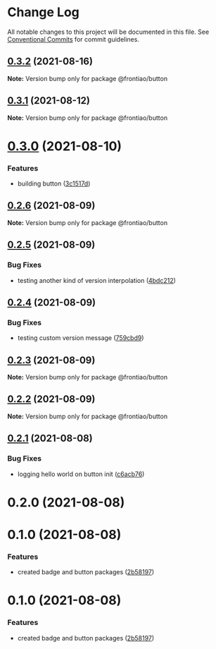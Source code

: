 # Change Log

All notable changes to this project will be documented in this file.
See [Conventional Commits](https://conventionalcommits.org) for commit guidelines.

## [0.3.2](https://github.com/mateusrdgs/frontiao-ui/compare/@frontiao/button@0.3.1...@frontiao/button@0.3.2) (2021-08-16)

**Note:** Version bump only for package @frontiao/button





## [0.3.1](https://github.com/mateusrdgs/frontiao-ui/compare/@frontiao/button@0.3.0...@frontiao/button@0.3.1) (2021-08-12)

**Note:** Version bump only for package @frontiao/button





# [0.3.0](https://github.com/mateusrdgs/frontiao-ui/compare/@frontiao/button@0.2.6...@frontiao/button@0.3.0) (2021-08-10)


### Features

* building button ([3c1517d](https://github.com/mateusrdgs/frontiao-ui/commit/3c1517d5d2fe48cd6ee8a04ef0b8a5e96eb3e3b7))





## [0.2.6](https://github.com/mateusrdgs/frontiao-ui/compare/@frontiao/button@0.2.5...@frontiao/button@0.2.6) (2021-08-09)

**Note:** Version bump only for package @frontiao/button





## [0.2.5](https://github.com/mateusrdgs/frontiao-ui/compare/@frontiao/button@0.2.4...@frontiao/button@0.2.5) (2021-08-09)


### Bug Fixes

* testing another kind of version interpolation ([4bdc212](https://github.com/mateusrdgs/frontiao-ui/commit/4bdc212030a0986d5c2f591c5b128aad93ddc927))





## [0.2.4](https://github.com/mateusrdgs/frontiao-ui/compare/@frontiao/button@0.2.3...@frontiao/button@0.2.4) (2021-08-09)


### Bug Fixes

* testing custom version message ([759cbd9](https://github.com/mateusrdgs/frontiao-ui/commit/759cbd92cc6583c6ac14787654cb2796fb21c95e))





## [0.2.3](https://github.com/mateusrdgs/frontiao-ui/compare/@frontiao/button@0.2.2...@frontiao/button@0.2.3) (2021-08-09)

**Note:** Version bump only for package @frontiao/button





## [0.2.2](https://github.com/mateusrdgs/frontiao-ui/compare/@frontiao/button@0.2.1...@frontiao/button@0.2.2) (2021-08-09)

**Note:** Version bump only for package @frontiao/button





## [0.2.1](https://github.com/mateusrdgs/frontiao-ui/compare/@frontiao/button@0.2.0...@frontiao/button@0.2.1) (2021-08-08)


### Bug Fixes

* logging hello world on button init ([c6acb76](https://github.com/mateusrdgs/frontiao-ui/commit/c6acb7674e66a85704337a9d593203fa2e32fdca))





# 0.2.0 (2021-08-08)



# 0.1.0 (2021-08-08)


### Features

* created badge and button packages ([2b58197](https://github.com/mateusrdgs/frontiao-ui/commit/2b58197815195115118bdfd660e85cc0024fc349))





# 0.1.0 (2021-08-08)


### Features

* created badge and button packages ([2b58197](https://github.com/mateusrdgs/frontiao-ui/commit/2b58197815195115118bdfd660e85cc0024fc349))
